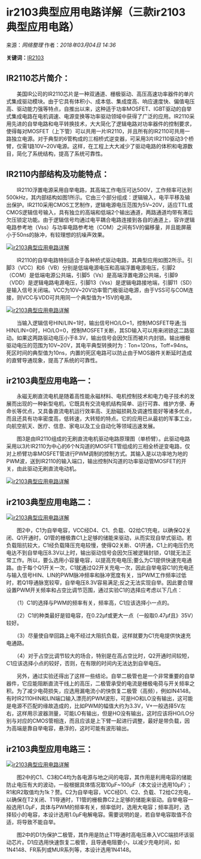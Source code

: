 # ir2103典型应用电路详解（三款ir2103典型应用电路）

来源：*网络整理* 作者：*2018年03月04日 14:36*

**关键词：**[IR2103](http://www.elecfans.com/tags/IR2103/)

## **IR2110芯片简介：**

　　美国IR公司的IR2110芯片是一种双通道、栅极驱动、高压高速功率器件的单片式集成驱动模块。由于它具有体积小、成本低、集成度高、响应速度快、偏值电压高、驱动能力强等特点，自推出以来，这种适于功率MOSFET、IGBT驱动的自举式集成电路在电机调速、电源变换等功率驱动领域中获得了广泛的应用。IR2110采用先进的自举电路和电平转换技术，大大简化了逻辑电路对功率器件的控制要求，使得每对MOSFET（上下管）可以共用一片IR2110，并且所有的IR2110可共用一路独立电源。对于典型的6管构成的三相桥式逆变器，可采用3片IR2110驱动3个桥臂，仅需1路10V~20V电源。这样，在工程上大大减少了驱动电路的体积和电源数目，简化了系统结构，提高了系统可靠性。

## **IR2110内部结构及功能特点：**

　　IR2110浮置电源采用自举电路，其高端工作电压可达500V，工作频率可达到500kHz，其内部结构如图1所示。它由三个部分组成：逻辑输入，电平平移及输出保护。IR2110采用CMOS工艺制作，逻辑电源电压范围为5V~20V，适应TTL或CMOS逻辑信号输入，具有独立的高端和低端2个输出通道，两路通道均带有滞后欠压锁定功能。由于逻辑信号均通过电平耦合电路连接到各自的通道上，容许逻辑电路参考地（Vss）与功率电路参考地（COM）之间有5V的偏移量，并且能屏蔽小于50ns的脉冲，有较理想的抗噪声效果。

[![ir2103典型应用电路详解](http://file.elecfans.com/web1/M00/46/59/o4YBAFqbliKAYPJkAABZAyZkQds202.jpg)](http://file.elecfans.com/web1/M00/46/59/o4YBAFqbliKAYPJkAABZAyZkQds202.jpg)

　　IR2110的自举电路特别适合于各种桥式驱动电路，其典型应用如图2所示。引脚3（VCC）和6（VB）分别是低端电源电压和高端浮置电源电压，引脚2（COM）是低端电源公共端，引脚5（Vs）是高端浮置电源公共端，引脚9（VDD）是逻辑电路电源电压，引脚13（Vss）是逻辑电路接地端，引脚11（SD）是输入信号关闭端。VCC为10V~20V功率管门极驱动电源，由于VSS可与COM连接，则VCC与VDD可共用同一个典型值为+15V的电源。

[![ir2103典型应用电路详解](http://file.elecfans.com/web1/M00/46/5D/pIYBAFqbln6AJM9kAABI2ducoQ4664.jpg)](http://file.elecfans.com/web1/M00/46/5D/pIYBAFqbln6AJM9kAABI2ducoQ4664.jpg)

　　当输入逻辑信号HIN/LIN=1时，输出信号HO/LO=1，控制MOSFET导通;当HIN/LIN=0时，HO/LO=0，控制MOSFET关断，其SD输入可以用来闭锁这二路驱动。如果这两路驱动电压小于8.3V，输出信号会因欠压而被片内封锁。输出栅极驱动电压的范围为10V~20V，其电平典型转换时为：Ton=120ns，Toff=94ns。死区时间的典型值为10ns，内置的死区电路可以防止由于MOS器件关断延时造成的直臂导通现象，提高了系统的可靠性。

## **ir2103典型应用电路一：**

　　永磁无刷直流电机是随着高性能永磁材料、电机控制技术和电力电子技术的发展而出现的一种新型电机，它既具有交流电机结构简单、运行可靠、维护方便、寿命长等优点，又具备直流电机运行效率高、无励磁损耗及调速性能好等诸多优点，而且还具有功率密度高，低转速，大转矩的特点。它的应用已从最初的军事工业，向航空航天、医疗、信息、家电以及工业自动化等领域迅速发展。

　　图3是由IR2110组成的无刷直流电机驱动电路原理图（单桥臂）。此驱动电路采用以3片IR2110为中心的6个N沟道的MOSFET管组成的三相全桥逆变电路，仅对上桥臂功率MOSFET管进行PWM调制的控制方式。其输入是以功率地为地的PWM波，送到IR2110的输入端口，输出控制N沟道的功率驱动管MOSFET的开关，由此驱动无刷直流电动机。

[![ir2103典型应用电路详解](http://file.elecfans.com/web1/M00/46/59/o4YBAFqbll-ACQmCAABREzWf1dE192.jpg)](http://file.elecfans.com/web1/M00/46/59/o4YBAFqbll-ACQmCAABREzWf1dE192.jpg)

## **ir2103典型应用电路二：**

[![ir2103典型应用电路详解](http://file.elecfans.com/web1/M00/46/5D/pIYBAFqblyiAWkBQAAA6IDg4N9w477.jpg)](http://file.elecfans.com/web1/M00/46/5D/pIYBAFqblyiAWkBQAAA6IDg4N9w477.jpg)

　　图2中，C1为自举电容，VCC经D4、C1、负载、Q2给C1充电，以确保Q2关闭、Q1开通时，Q1管的栅极靠C1上足够的储能来驱动，从而实现自举式驱动。若负载阻抗较大，C1经负载降压充电较慢，使得Q2关断、Q1开通，C1上的电压仍充电达不到自举电压8.3V以上时，输出驱动信号会因欠压被逻辑封锁，Q1就无法正常工作。所以，要么选用小容量电容，以提高充电电压;要么为C1提供快速充电通路。由于每个Q1开关一次，C1就通过Q2开关充电一次，因此自举电容C1的充电还与输入信号HIN、LIN的PWM脉冲频率和脉冲宽度有关，当PWM工作频率过低时，若Q1导通脉宽较窄，自举电压8.3V容易满足;反之无法实现自举。因此要合理设置PWM开关频率和占空比调节范围，通过实验C1的选择应考虑以下几点：

　　（1）C1的选择与PWM的频率有关，频率高，C1应该选择小一点的。

　　（2）C1的种类最好是钽电容，在0.22μf或更大一点（一般取0.47μf且》35V）较好。

　　（3）尽量使自举回路上电不经过大阻抗负载，这样就要为C1充电提供快速充电通路。

　　（4）对于占空比调节较大的场合，特别是在高占空比时，Q2开通时间较短，C1应该选择小点的较好，否则，在有限的时间内无法达到自举电压。

　　另外，通过实验还得出了这样一些结论。自举二极管也是一个非常重要的自举器件，它应能阻断直流干线上的高压，二极管承受的电流是栅极电荷与开关频率之积。为了减少电荷损失，应选用漏电流小的快恢复二极管（高频），例如IN4148。有时IR2110HIN和LIN端口输入漂亮的PWM波形，可是HO和LO没有输出，这可能是电源不匹配的缘故造成的，比如PWM的幅值大约为3.3V，V+一般选择5V左右，这样用示波器测量，可能LO有输出，但是HO没有输出，这时应该将HO/LO分别与对应的CMOS管相连，而且应该是上下臂一起进行调整，最好是带负载，因为高端是靠自举电容，悬浮的，这时可能有波形输出。

## **ir2103典型应用电路三：**

[![ir2103典型应用电路详解](http://file.elecfans.com/web1/M00/46/5D/pIYBAFqbmH-ALEvsAABTF_Q1qyA955.jpg)](http://file.elecfans.com/web1/M00/46/5D/pIYBAFqbmH-ALEvsAABTF_Q1qyA955.jpg)

　　图2中的C1、C3和C4均为各电源与地之间的电容，其作用是利用电容的储能防止电压有大的波动，一般根据具体情况取10μF~100μF（本文设计选用10μF）；R1和R2取值均为1k？赘。C2为自举电容，VCC经D1、C2、负载、T2给C2充电，以确保在T2关闭、T1导通时，T1管的栅极靠C2上足够的储能来驱动。自举电容一般选用1.0μF，具体与PWM的频率有关，频率低时，选用大电容；频率高时，选择较小的电容，本设计选用1.0μF电解电容。需要说明的是，若自举电容取值不合适，将导致不能自举。

　　图2中的D1为保护二极管，其作用是防止T1导通时高电压串入VCC端损坏该驱动芯片。D1应选用快速恢复二极管，且导通电阻要小，以减少充电时间，如1N4148、FR系列或MUR系列等，本设计选用1N4148。